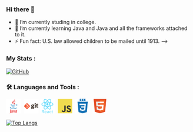 ### Hi there 👋
- 🔭 I’m currently studing in college.
- 🌱 I’m currently learning Java and Java and all the frameworks attached to it.
- ⚡ Fun fact: U.S. law allowed children to be mailed until 1913.
-->
###  My Stats :
[![GitHub](http://github-readme-streak-stats.herokuapp.com?user=Fl1s&theme=dark&background=000000)](https://git.io/streak-stats)

### :hammer_and_wrench: Languages and Tools :

<div>
  <img src="https://github.com/devicons/devicon/blob/master/icons/java/java-original-wordmark.svg" title="Java" alt="Java" width="40" height="40"/>&nbsp;
  <img src="https://github.com/devicons/devicon/blob/master/icons/git/git-original-wordmark.svg" title="Git" **alt="Git" width="40" height="40"/>
  <img src="https://github.com/devicons/devicon/blob/master/icons/react/react-original-wordmark.svg" title="React" alt="React" width="40" height="40"/>&nbsp;
    <img src="https://github.com/devicons/devicon/blob/master/icons/javascript/javascript-original.svg" title="JavaScript" alt="JavaScript" width="40" height="40"/>&nbsp;
  <img src="https://github.com/devicons/devicon/blob/master/icons/css3/css3-plain-wordmark.svg"  title="CSS3" alt="CSS" width="40" height="40"/>&nbsp;
  <img src="https://github.com/devicons/devicon/blob/master/icons/html5/html5-original.svg" title="HTML5" alt="HTML" width="40" height="40"/>&nbsp;
</div>




[![Top Langs](https://github-readme-stats.vercel.app/api/top-langs/?username=Fl1s&layout=compact&theme=vision-friendly-dark)](https://github.com/anuraghazra/github-readme-stats)

